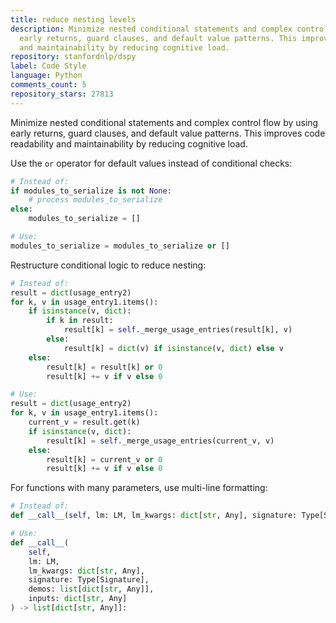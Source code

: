 ```yaml
---
title: reduce nesting levels
description: Minimize nested conditional statements and complex control flow by using
  early returns, guard clauses, and default value patterns. This improves code readability
  and maintainability by reducing cognitive load.
repository: stanfordnlp/dspy
label: Code Style
language: Python
comments_count: 5
repository_stars: 27813
---
```


Minimize nested conditional statements and complex control flow by using early returns, guard clauses, and default value patterns. This improves code readability and maintainability by reducing cognitive load.

Use the `or` operator for default values instead of conditional checks:
```python
# Instead of:
if modules_to_serialize is not None:
    # process modules_to_serialize
else:
    modules_to_serialize = []

# Use:
modules_to_serialize = modules_to_serialize or []
```

Restructure conditional logic to reduce nesting:
```python
# Instead of:
result = dict(usage_entry2)
for k, v in usage_entry1.items():
    if isinstance(v, dict):
        if k in result:
            result[k] = self._merge_usage_entries(result[k], v)
        else:
            result[k] = dict(v) if isinstance(v, dict) else v
    else:
        result[k] = result[k] or 0
        result[k] += v if v else 0

# Use:
result = dict(usage_entry2)
for k, v in usage_entry1.items():
    current_v = result.get(k)
    if isinstance(v, dict):
        result[k] = self._merge_usage_entries(current_v, v)
    else:
        result[k] = current_v or 0
        result[k] += v if v else 0
```

For functions with many parameters, use multi-line formatting:
```python
# Instead of:
def __call__(self, lm: LM, lm_kwargs: dict[str, Any], signature: Type[Signature], demos: list[dict[str, Any]], inputs: dict[str, Any]) -> list[dict[str, Any]]:

# Use:
def __call__(
    self,
    lm: LM,
    lm_kwargs: dict[str, Any],
    signature: Type[Signature],
    demos: list[dict[str, Any]],
    inputs: dict[str, Any]
) -> list[dict[str, Any]]:
```